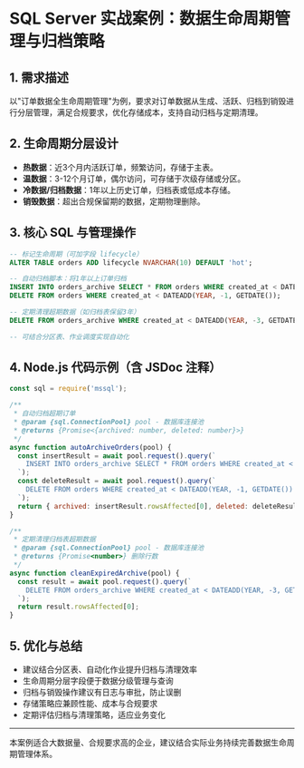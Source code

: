 # SQL Server 实战案例：数据生命周期管理与归档策略

## 1. 需求描述
以"订单数据全生命周期管理"为例，要求对订单数据从生成、活跃、归档到销毁进行分层管理，满足合规要求，优化存储成本，支持自动归档与定期清理。

## 2. 生命周期分层设计
- **热数据**：近3个月内活跃订单，频繁访问，存储于主表。
- **温数据**：3-12个月订单，偶尔访问，可存储于次级存储或分区。
- **冷数据/归档数据**：1年以上历史订单，归档表或低成本存储。
- **销毁数据**：超出合规保留期的数据，定期物理删除。

## 3. 核心 SQL 与管理操作
```sql
-- 标记生命周期（可加字段 lifecycle）
ALTER TABLE orders ADD lifecycle NVARCHAR(10) DEFAULT 'hot';

-- 自动归档脚本：将1年以上订单归档
INSERT INTO orders_archive SELECT * FROM orders WHERE created_at < DATEADD(YEAR, -1, GETDATE());
DELETE FROM orders WHERE created_at < DATEADD(YEAR, -1, GETDATE());

-- 定期清理超期数据（如归档表保留3年）
DELETE FROM orders_archive WHERE created_at < DATEADD(YEAR, -3, GETDATE());

-- 可结合分区表、作业调度实现自动化
```

## 4. Node.js 代码示例（含 JSDoc 注释）
```js
const sql = require('mssql');

/**
 * 自动归档超期订单
 * @param {sql.ConnectionPool} pool - 数据库连接池
 * @returns {Promise<{archived: number, deleted: number}>}
 */
async function autoArchiveOrders(pool) {
  const insertResult = await pool.request().query(`
    INSERT INTO orders_archive SELECT * FROM orders WHERE created_at < DATEADD(YEAR, -1, GETDATE())
  `);
  const deleteResult = await pool.request().query(`
    DELETE FROM orders WHERE created_at < DATEADD(YEAR, -1, GETDATE())
  `);
  return { archived: insertResult.rowsAffected[0], deleted: deleteResult.rowsAffected[0] };
}

/**
 * 定期清理归档表超期数据
 * @param {sql.ConnectionPool} pool - 数据库连接池
 * @returns {Promise<number>} 删除行数
 */
async function cleanExpiredArchive(pool) {
  const result = await pool.request().query(`
    DELETE FROM orders_archive WHERE created_at < DATEADD(YEAR, -3, GETDATE())
  `);
  return result.rowsAffected[0];
}
```

## 5. 优化与总结
- 建议结合分区表、自动化作业提升归档与清理效率
- 生命周期分层字段便于数据分级管理与查询
- 归档与销毁操作建议有日志与审批，防止误删
- 存储策略应兼顾性能、成本与合规要求
- 定期评估归档与清理策略，适应业务变化

---

本案例适合大数据量、合规要求高的企业，建议结合实际业务持续完善数据生命周期管理体系。 